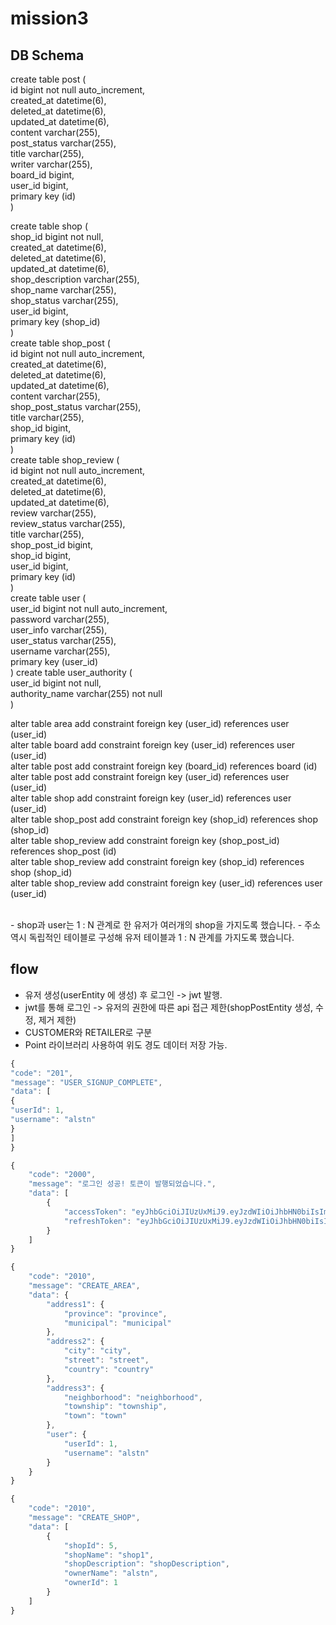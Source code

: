 # mission3

## DB Schema

create table post (   </br>
    id bigint not null auto_increment, </br>
    created_at datetime(6), </br>
    deleted_at datetime(6), </br>
    updated_at datetime(6), </br>
    content varchar(255), </br>
    post_status varchar(255), </br>
    title varchar(255), </br>
    writer varchar(255), </br>
    board_id bigint, </br>
    user_id bigint, </br>
    primary key (id) </br>
) </br>

create table shop ( </br>
    shop_id bigint not null,  </br>
    created_at datetime(6), </br>
    deleted_at datetime(6), </br>
    updated_at datetime(6), </br>
    shop_description varchar(255),  </br>
    shop_name varchar(255),  </br>
    shop_status varchar(255),  </br>
    user_id bigint,  </br>
    primary key (shop_id) </br>
)  </br>
create table shop_post ( </br>
    id bigint not null auto_increment, </br>
    created_at datetime(6),  </br>
    deleted_at datetime(6), </br>
    updated_at datetime(6), </br>
    content varchar(255), </br>
    shop_post_status varchar(255), </br>
    title varchar(255), </br> 
    shop_id bigint, </br>
    primary key (id) </br>
) </br>
create table shop_review ( </br>
    id bigint not null auto_increment,  </br>
    created_at datetime(6), </br>
    deleted_at datetime(6), </br>
    updated_at datetime(6), </br>
    review varchar(255), </br>
    review_status varchar(255), </br> 
    title varchar(255), </br>
    shop_post_id bigint, </br>
    shop_id bigint, </br>
    user_id bigint, </br>
    primary key (id) </br>
) </br>
create table user ( </br>
    user_id bigint not null auto_increment, </br>
    password varchar(255), </br>
    user_info varchar(255), </br>
    user_status varchar(255), </br>
    username varchar(255), </br>
    primary key (user_id) </br>
)
create table user_authority ( </br>
    user_id bigint not null, </br>
    authority_name varchar(255) not null </br>
) </br>

alter table area add constraint  foreign key (user_id) references user (user_id) </br>
alter table board add constraint  foreign key (user_id) references user (user_id) </br>
alter table post add constraint  foreign key (board_id) references board (id) </br>
alter table post add constraint  foreign key (user_id) references user (user_id) </br>
alter table shop add constraint  foreign key (user_id) references user (user_id) </br>
alter table shop_post add constraint  foreign key (shop_id) references shop (shop_id) </br>
alter table shop_review add constraint  foreign key (shop_post_id) references shop_post (id) </br>
alter table shop_review add constraint  foreign key (shop_id) references shop (shop_id) </br>
alter table shop_review add constraint  foreign key (user_id) references user (user_id) </br>

</br>
- shop과 user는 1 : N 관계로 한 유저가 여러개의 shop을 가지도록 했습니다.
- 주소 역시 독립적인 테이블로 구성해 유저 테이블과 1 : N 관계를 가지도록 했습니다.

## flow

- 유저 생성(userEntity 에 생성) 후 로그인 -> jwt 발행.
- jwt를 통해 로그인 -> 유저의 권한에 따른 api 접근 제한(shopPostEntity 생성, 수정, 제거 제한)
- CUSTOMER와 RETAILER로 구분
- Point 라이브러리 사용하여 위도 경도 데이터 저장 가능.

```javascript
{
"code": "201",
"message": "USER_SIGNUP_COMPLETE",
"data": [
{
"userId": 1,
"username": "alstn"
}
]
}
```

```javascript
{
    "code": "2000",
    "message": "로그인 성공! 토큰이 발행되었습니다.",
    "data": [
        {
            "accessToken": "eyJhbGciOiJIUzUxMiJ9.eyJzdWIiOiJhbHN0biIsImF1dGgiOiJDVVNUT01FUiIsImV4cCI6MTY0Njc0NjQwMH0.QxIN9OJ1TOkpyBvh0Ag7Bx3GZkb4fUG-dt0purTTSu0VUl5O47wUuEqwNURofObROs-s_foTps4Lhveu4sTmnQ",
            "refreshToken": "eyJhbGciOiJIUzUxMiJ9.eyJzdWIiOiJhbHN0biIsImF1dGgiOiJDVVNUT01FUiIsImV4cCI6MTY0Njc3MTQ1Nn0.ysgITZQ4q8ClRhmxG1ZQx_ZdBlgh55oD-GkmKeU_kTHUc49uktJxvd9aaqjGW2xoNd2k9e5ze-JzqUh9P3vGOw"
        }
    ]
}
```

```javascript
{
    "code": "2010",
    "message": "CREATE_AREA",
    "data": {
        "address1": {
            "province": "province",
            "municipal": "municipal"
        },
        "address2": {
            "city": "city",
            "street": "street",
            "country": "country"
        },
        "address3": {
            "neighborhood": "neighborhood",
            "township": "township",
            "town": "town"
        },
        "user": {
            "userId": 1,
            "username": "alstn"
        }
    }
}
```
```javascript
{
    "code": "2010",
    "message": "CREATE_SHOP",
    "data": [
        {
            "shopId": 5,
            "shopName": "shop1",
            "shopDescription": "shopDescription",
            "ownerName": "alstn",
            "ownerId": 1
        }
    ]
}
```

